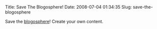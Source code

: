Title: Save The Blogosphere!
Date: 2008-07-04 01:34:35
Slug: save-the-blogosphere

Save the [blogosphere](http://en.wikipedia.org/wiki/Blogosphere)! Create your own content.
